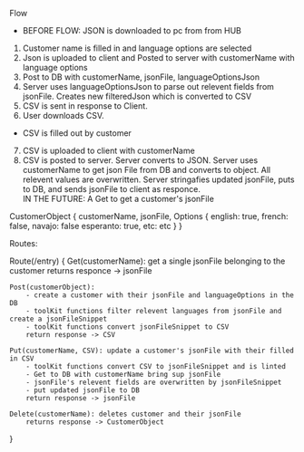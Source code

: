 Flow
- BEFORE FLOW: JSON is downloaded to pc from from HUB
1) Customer name is filled in and language options are selected
2) Json is uploaded to client and Posted to server with customerName with language options
3) Post to DB with customerName, jsonFile, languageOptionsJson
4) Server uses languageOptionsJson to parse out relevent fields from jsonFile.  Creates new filteredJson which is converted to CSV
5) CSV is sent in response to Client.
6) User downloads CSV.
- CSV is filled out by customer
7) CSV is uploaded to client with customerName
8) CSV is posted to server.  Server converts to JSON.  Server uses customerName to get json File from DB and converts to object.  All relevent values are overwritten.  Server stringafies updated jsonFile, puts to DB, and sends jsonFile to client as responce.   
IN THE FUTURE: A Get to get a customer's jsonFile

CustomerObject {
	customerName,
	jsonFile,
	Options {
		english: true,
		french: false,
		navajo: false
		esperanto: true,
		etc: etc
	}
}

Routes:

Route(/entry) {
	Get(customerName):  get a single jsonFile belonging to the customer
		returns responce -> jsonFile

	Post(customerObject): 
		- create a customer with their jsonFile and languageOptions in the DB
		- toolKit functions filter relevent languages from jsonFile and create a jsonFileSnippet
		- toolKit functions convert jsonFileSnippet to CSV
		return response -> CSV

	Put(customerName, CSV): update a customer's jsonFile with their filled in CSV
		- toolKit functions convert CSV to jsonFileSnippet and is linted
		- Get to DB with customerName bring sup jsonFile
		- jsonFile's relevent fields are overwritten by jsonFileSnippet
		- put updated jsonFile to DB
		return response -> jsonFile

	Delete(customerName): deletes customer and their jsonFile
		returns response -> CustomerObject
}
